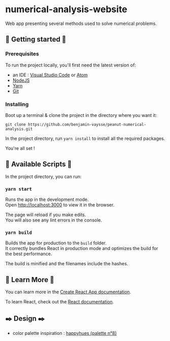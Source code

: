 # numerical-analysis-website

Web app presenting several methods used to solve numerical problems.

## 🚀 Getting started 🚀

### Prerequisites

To run the project locally, you'll first need the latest version of: 
- an IDE : [Visual Studio Code](https://code.visualstudio.com/) or [Atom](https://atom.io/)
- [NodeJS](https://nodejs.org/en/download/) 
- [Yarn](https://classic.yarnpkg.com/en/docs/install/)
- [Git](https://git-scm.com/downloads)

### Installing

Boot up a terminal & clone the project in the directory where you want it: 

`git clone https://github.com/benjamin-vaysse/peanut-numerical-analysis.git`

In the project directory, run `yarn install` to install all the required packages.

You're all set !

## 📜 Available Scripts 📜

In the project directory, you can run:

### `yarn start`

Runs the app in the development mode.<br />
Open [http://localhost:3000](http://localhost:3000) to view it in the browser.

The page will reload if you make edits.<br />
You will also see any lint errors in the console.

### `yarn build`

Builds the app for production to the `build` folder.<br />
It correctly bundles React in production mode and optimizes the build for the best performance.

The build is minified and the filenames include the hashes.<br />

## 📖 Learn More 📖

You can learn more in the [Create React App documentation](https://facebook.github.io/create-react-app/docs/getting-started).

To learn React, check out the [React documentation](https://reactjs.org/).

## ✒️ Design ✒️ 

- color palette inspiration : [happyhues (palette n°8) ](https://www.happyhues.co/palettes/8)